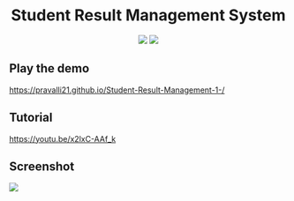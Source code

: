 <h1 align="center">Student Result Management System</h1>
 
<p align="center">
 <a href="https://pravalli21.github.io/Student-Result-Management-1-/index.html"><img src="https://img.shields.io/badge/Play-the%20demo-green?style=for-the-badge&logo=plex&logoColor=white"/></a>
  <a href="https://youtu.be/x2lxC-AAf_k"><img src="https://img.shields.io/badge/Watch%20me-code-red?style=for-the-badge&logo=youtube&logoColor=white"/></a>
</p>

## Play the demo

https://pravalli21.github.io/Student-Result-Management-1-/

## Tutorial

https://youtu.be/x2lxC-AAf_k

## Screenshot

<a href="https://pravalli21.github.io/Student-Result-Management-1-/index.html">
 <img src="![Screenshot (44)](https://user-images.githubusercontent.com/71175027/130604005-7d0095f5-e7f6-4acd-a23d-cda0f93de5b5.png)
"/>
</a>
